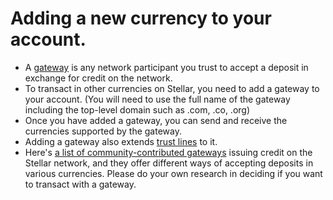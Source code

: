 Adding a new currency to your account.
=======================================

* A [gateway](https://github.com/stellar/docs/blob/master/docs/gateway-introduction.md) is any network participant you trust to accept a deposit in exchange for credit on the network. 
* To transact in other currencies on Stellar, you need to add a gateway to your account. (You will need to use the full name of the gateway including the top-level domain such as .com, .co, .org)
* Once you have added a gateway, you can send and receive the currencies supported by the gateway.
* Adding a gateway also extends [trust lines](https://github.com/stellar/docs/blob/master/docs/Gateway-Guide.md#trust-lines) to it. 
* Here's [a list of community-contributed gateways](gateway-list.md) issuing credit on the Stellar network, and they offer different ways of accepting deposits in various currencies. Please do your own research in deciding if you want to transact with a gateway.



